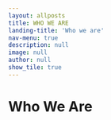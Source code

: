 ```yaml
---
layout: allposts
title: WHO WE ARE
landing-title: 'Who we are'
nav-menu: true
description: null
image: null
author: null
show_tile: true
---
```


<h1>Who We Are</h1>

